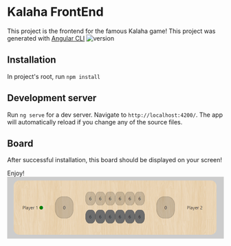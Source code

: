 # Kalaha FrontEnd

This project is the frontend for the famous Kalaha game! 
This project was generated with [Angular CLI](https://github.com/angular/angular-cli) ![version](https://img.shields.io/badge/version-11.2.3-red)

## Installation

In project's root, run `npm install`

## Development server

Run `ng serve` for a dev server. Navigate to `http://localhost:4200/`. The app will automatically reload if you change any of the source files.

## Board

After successful installation, this board should be displayed on your screen!

Enjoy! 
![](src/assets/images/board.png)
